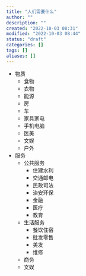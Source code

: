 ```yaml
---
title: "人们需要什么"
author: ""
description: ""
created: "2022-10-03 08:31"
modified: "2022-10-03 08:44"
status: "draft"
categories: []
tags: []
aliases: []
---
```


- 物质
    - 食物
    - 衣物
    - 能源
    - 房
    - 车
    - 家具家电
    - 手机电脑
    - 医美
    - 文娱
    - 户外
- 服务
    - 公共服务
        - 住建水利
        - 交通邮电
        - 民政司法
        - 治安环保
        - 金融
        - 医疗
        - 教育
    - 生活服务
        - 餐饮住宿
        - 批发零售
        - 美发
        - 维修
    - 商务
    - 文娱